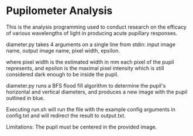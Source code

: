 # Pupilometer Analysis 

This is the analysis programming used to conduct research on the efficacy of various wavelengths of light in producing acute pupillary responses.

diameter.py takes 4 arguments on a single line from stdin: 
input image name, output image name, pixel width, epsilon.

where pixel width is the estimated width in mm each pixel of the pupil represents, and epsilon is the maximal pixel intensity which is still considered dark enough to be inside the pupil. 

diameter.py runs a BFS flood fill algorithm to determine the pupil's horizontal and vertical diameters, and produces a new image with the pupil outlined in blue.

Executing run.sh will run the file with the example config arguments in config.txt and will redirect the result to output.txt.

Limitations: The pupil must be centered in the provided image.
